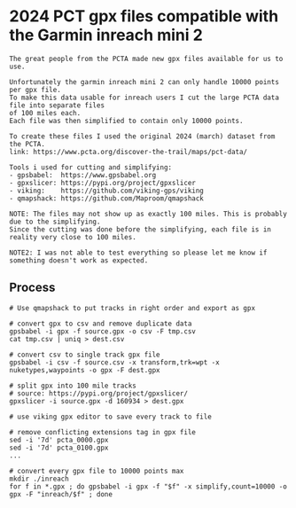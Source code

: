 # 2024 PCT gpx files compatible with the Garmin inreach mini 2

    The great people from the PCTA made new gpx files available for us to use.

    Unfortunately the garmin inreach mini 2 can only handle 10000 points per gpx file.
    To make this data usable for inreach users I cut the large PCTA data file into separate files
    of 100 miles each.
    Each file was then simplified to contain only 10000 points.

    To create these files I used the original 2024 (march) dataset from the PCTA.
    link: https://www.pcta.org/discover-the-trail/maps/pct-data/

    Tools i used for cutting and simplifying:
    - gpsbabel:  https://www.gpsbabel.org
    - gpxslicer: https://pypi.org/project/gpxslicer
    - viking:    https://github.com/viking-gps/viking
    - qmapshack: https://github.com/Maproom/qmapshack

    NOTE: The files may not show up as exactly 100 miles. This is probably due to the simplifying.
    Since the cutting was done before the simplifying, each file is in reality very close to 100 miles.

    NOTE2: I was not able to test everything so please let me know if something doesn't work as expected.

## Process
    
    # Use qmapshack to put tracks in right order and export as gpx

    # convert gpx to csv and remove duplicate data
    gpsbabel -i gpx -f source.gpx -o csv -F tmp.csv
    cat tmp.csv | uniq > dest.csv

    # convert csv to single track gpx file
    gpsbabel -i csv -f source.csv -x transform,trk=wpt -x nuketypes,waypoints -o gpx -F dest.gpx

    # split gpx into 100 mile tracks
    # source: https://pypi.org/project/gpxslicer/
    gpxslicer -i source.gpx -d 160934 > dest.gpx

    # use viking gpx editor to save every track to file

    # remove conflicting extensions tag in gpx file
    sed -i '7d' pcta_0000.gpx
    sed -i '7d' pcta_0100.gpx
    ...

    # convert every gpx file to 10000 points max
    mkdir ./inreach
    for f in *.gpx ; do gpsbabel -i gpx -f "$f" -x simplify,count=10000 -o gpx -F "inreach/$f" ; done
